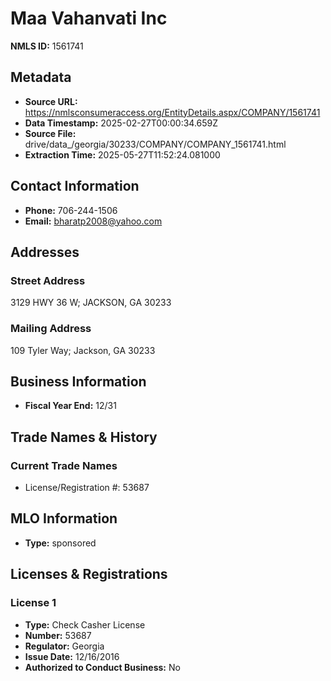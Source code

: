 # Maa Vahanvati Inc

**NMLS ID:** 1561741

## Metadata
- **Source URL:** https://nmlsconsumeraccess.org/EntityDetails.aspx/COMPANY/1561741
- **Data Timestamp:** 2025-02-27T00:00:34.659Z
- **Source File:** drive/data_/georgia/30233/COMPANY/COMPANY_1561741.html
- **Extraction Time:** 2025-05-27T11:52:24.081000

## Contact Information
- **Phone:** 706-244-1506
- **Email:** bharatp2008@yahoo.com

## Addresses
### Street Address
3129 HWY 36 W; JACKSON, GA 30233

### Mailing Address
109 Tyler Way; Jackson, GA 30233

## Business Information
- **Fiscal Year End:** 12/31

## Trade Names & History
### Current Trade Names
- License/Registration #: 53687

## MLO Information
- **Type:** sponsored

## Licenses & Registrations

### License 1
- **Type:** Check Casher License
- **Number:** 53687
- **Regulator:** Georgia
- **Issue Date:** 12/16/2016
- **Authorized to Conduct Business:** No
